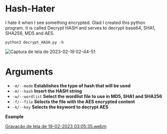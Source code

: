 # Hash-Hater
I hate it when I see something encrypted. Glad I created this python program. It is called Decrypt HASH and serves to decrypt base64, SHA1, SHA256, MD5 and AES.

`python3 decrypt_HASH.py -h`

![Captura de tela de 2023-02-19 02-44-51](https://user-images.githubusercontent.com/103542430/219930391-3cff95b9-673e-4ac8-86b0-d4fba80de2ab.png)


# Arguments


- `-m/--mode` **Establishes the type of hash that will be used**
- `-H/--hash` **Insert the HASH string**
- `-w/--wordlist` **Select the wordlist file to use in MD5, SHA1 and SHA256**
- `-f/--file` **Selects the file with the AES encrypted content**
- `-k/--key` **Selects the keyword to decrypt AES**



**Example**


[Gravação de tela de 19-02-2023 03:05:35.webm](https://user-images.githubusercontent.com/103542430/219931998-2112b164-eaff-4d5c-ae21-f0419ad55fcb.webm)

